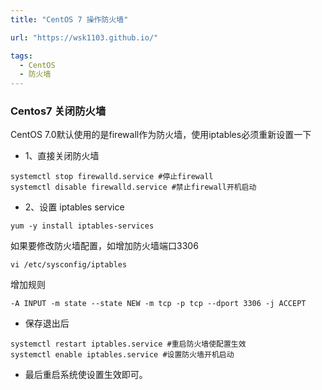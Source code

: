 ```yaml
---
title: "CentOS 7 操作防火墙"

url: "https://wsk1103.github.io/"

tags:
  - CentOS
  - 防火墙
---
```


### Centos7 关闭防火墙
CentOS 7.0默认使用的是firewall作为防火墙，使用iptables必须重新设置一下
- 1、直接关闭防火墙  

```
systemctl stop firewalld.service #停止firewall  
systemctl disable firewalld.service #禁止firewall开机启动
```

- 2、设置 iptables service  

```
yum -y install iptables-services
```

如果要修改防火墙配置，如增加防火墙端口3306  

```
vi /etc/sysconfig/iptables
```
 
增加规则

```
-A INPUT -m state --state NEW -m tcp -p tcp --dport 3306 -j ACCEPT
```

- 保存退出后  

```
systemctl restart iptables.service #重启防火墙使配置生效  
systemctl enable iptables.service #设置防火墙开机启动
```
 
- 最后重启系统使设置生效即可。